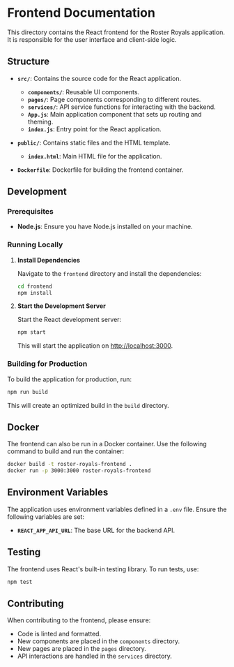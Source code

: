 # Frontend Documentation

This directory contains the React frontend for the Roster Royals application. It is responsible for the user interface and client-side logic.

## Structure

- **`src/`**: Contains the source code for the React application.
  - **`components/`**: Reusable UI components.
  - **`pages/`**: Page components corresponding to different routes.
  - **`services/`**: API service functions for interacting with the backend.
  - **`App.js`**: Main application component that sets up routing and theming.
  - **`index.js`**: Entry point for the React application.

- **`public/`**: Contains static files and the HTML template.
  - **`index.html`**: Main HTML file for the application.

- **`Dockerfile`**: Dockerfile for building the frontend container.

## Development

### Prerequisites

- **Node.js**: Ensure you have Node.js installed on your machine.

### Running Locally

1. **Install Dependencies**

   Navigate to the `frontend` directory and install the dependencies:

   ```bash
   cd frontend
   npm install
   ```

2. **Start the Development Server**

   Start the React development server:

   ```bash
   npm start
   ```

   This will start the application on [http://localhost:3000](http://localhost:3000).

### Building for Production

To build the application for production, run:

```bash
npm run build
```

This will create an optimized build in the `build` directory.

## Docker

The frontend can also be run in a Docker container. Use the following command to build and run the container:

```bash
docker build -t roster-royals-frontend .
docker run -p 3000:3000 roster-royals-frontend
```

## Environment Variables

The application uses environment variables defined in a `.env` file. Ensure the following variables are set:

- **`REACT_APP_API_URL`**: The base URL for the backend API.

## Testing

The frontend uses React's built-in testing library. To run tests, use:

```bash
npm test
```

## Contributing

When contributing to the frontend, please ensure:

- Code is linted and formatted.
- New components are placed in the `components` directory.
- New pages are placed in the `pages` directory.
- API interactions are handled in the `services` directory. 